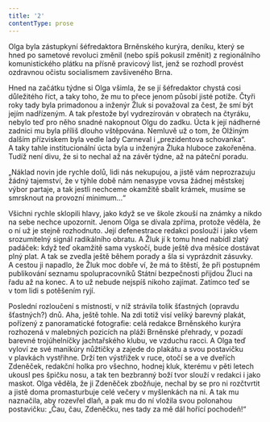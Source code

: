 ```yaml
---
title: '2'
contentType: prose
---
```


Olga byla zástupkyní šéfredaktora Brněnského kurýra, deníku, který se hned po sametové revoluci změnil (nebo spíš pokusil změnit) z regionálního komunistického plátku na přísně pravicový list, jenž se rozhodl provést ozdravnou očistu socialismem zavšiveného Brna.

Hned na začátku týdne si Olga všimla, že se jí šéfredaktor chystá cosi důležitého říct, a taky toho, že mu to přece jenom působí jisté potíže. Čtyři roky tady byla primadonou a inženýr Žluk si považoval za čest, že smí být jejím nadřízeným. A tak přestože byl vydrezírován v obratech na čtyráku, nebylo teď pro něho snadné nakopnout Olgu do zadku. Úcta k její nádherné zadnici mu byla příliš dlouho vštěpována. Nemluvě už o tom, že Olžiným dalším přízviskem byla vedle lady Carneval i „prezidentova schovanka“. A taky tahle institucionální úcta byla u inženýra Žluka hluboce zakořeněna. Tudíž není divu, že si to nechal až na závěr týdne, až na páteční poradu.

„Náklad novin jde rychle dolů, lidi nás nekupujou, a jistě vám neprozrazuju žádný tajemství, že v týhle době nám nenasype vovsa žádnej městskej výbor partaje, a tak jestli nechceme okamžitě sbalit krámek, musíme se smrsknout na provozní minimum…“

Všichni rychle sklopili hlavy, jako když se ve škole zkouší na známky a nikdo na sebe nechce upozornit. Jenom Olga se dívala zpříma, protože věděla, že o ní už je stejně rozhodnuto. Její defe­nestrace redakci poslouží i jako všem srozumitelný signál radikálního obratu. A Žluk jí k tomu hned nabídl zlatý padáček: když teď okamžitě sama vyskočí, bude ještě dva měsíce dostávat plný plat. A tak se zvedla ještě během porady a šla si vyprázdnit zásuvky. A cestou ji napadlo, že Žluk moc dobře ví, že má to štěstí, že při postupném publikování seznamu spolupracovníků Státní bezpečnosti přijdou Žluci na řadu až na konec. A to už nebude nejspíš nikoho zajímat. Zatímco teď se v tom lidi s potěšením ryjí.

Poslední rozloučení s místností, v níž strávila tolik šťastných (opravdu šťastných?) dnů. Aha, ještě tohle. Na zdi totiž visí veliký barevný plakát, pořízený z panoramatické fotografie: celá redakce Brněnského kurýra rozhozená v malebných pozicích na pláži Brněnské přehrady, v pozadí barevné trojúhelníčky jachtařského klubu, ve vzduchu racci. A Olga teď vyloví ze své manikúry nůžtičky a zajede do plakátu a svou postavičku v plavkách vystřihne. Drží ten výstřižek v ruce, otočí se a ve dveřích Zdeněček, redakční holka pro všechno, hodnej kluk, kterému v pěti letech ukousl pes špičku nosu, a tak ten bezbranný boží tvor slouží v redakci i jako maskot. Olga věděla, že ji Zdeněček zbožňuje, nechal by se pro ni rozčtvrtit a jistě doma promasturbuje celé večery v myšlenkách na ni. A tak mu naznačila, aby rozevřel dlaň, a pak mu do ní vložila svou polonahou postavičku: „Čau, čau, Zdeněčku, nes tady za mě dál hořící pochodeň!“
